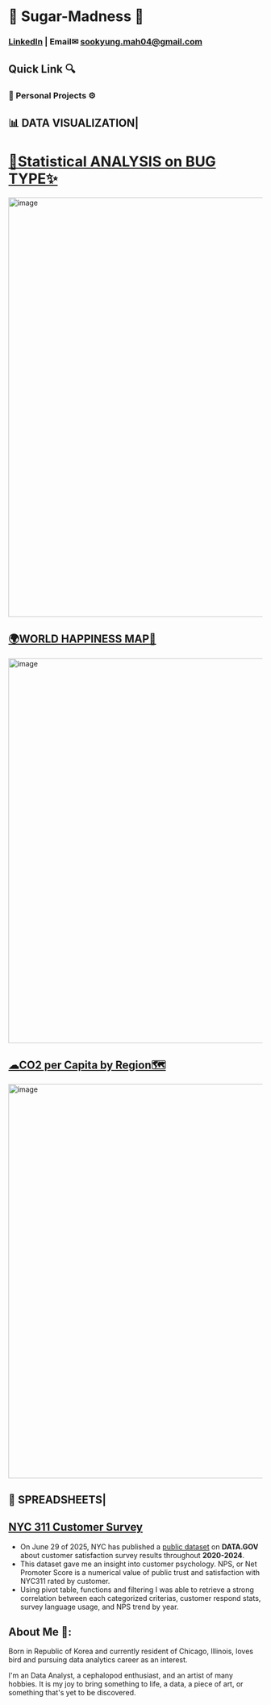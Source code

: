 # 🍰 Sugar-Madness 🍴

### [LinkedIn](https://www.linkedin.com/feed/) | Email✉ sookyung.mah04@gmail.com

## Quick Link 🔍
### 📄 Personal Projects ⚙

## 📊 DATA VISUALIZATION|
# [🐞Statistical ANALYSIS on BUG TYPE✨](https://public.tableau.com/app/profile/soo.kyung.mah/viz/StatisticalAnalysisonBugTypes/1)
<img width="1447" height="832" alt="image" src="https://github.com/user-attachments/assets/e5a64d5c-93fa-435b-b68d-ecdd13aede59" />


## [🌍WORLD HAPPINESS MAP🥰](https://public.tableau.com/app/profile/soo.kyung.mah/viz/WorldHappinessDataMap_17557810482750/10_Color-BlindDashboard)
<img width="895" height="763" alt="image" src="https://github.com/user-attachments/assets/15a09d34-05db-478d-a781-60daf3019196" />

## [☁CO2 per Capita by Region🗺](https://public.tableau.com/app/profile/soo.kyung.mah/viz/CO2PerCapitaByRegion_17557955035620/2_1#1)
<img width="998" height="782" alt="image" src="https://github.com/user-attachments/assets/b0b37355-0673-47cf-bcd1-72572d9db107" />

## 📰 SPREADSHEETS|
## [NYC 311 Customer Survey](https://docs.google.com/spreadsheets/d/1_yhodbfNVuk6EmkKw1EmDwqMifFzOBZ7isYoeFnagnM/edit?usp=sharing)
- On June 29 of 2025, NYC has published a [public dataset](https://catalog.data.gov/dataset/311-customer-satisfaction-survey) on **DATA.GOV** about customer satisfaction survey results throughout **2020-2024**.
- This dataset gave me an insight into customer psychology. NPS, or Net Promoter Score is a numerical value of public trust and satisfaction with NYC311 rated by customer.
- Using pivot table, functions and filtering I was able to retrieve a strong correlation between each categorized criterias, customer respond stats, survey language usage, and NPS trend by year.


## About Me 📝:
Born in Republic of Korea and currently resident of Chicago, Illinois, loves bird and pursuing data analytics career as an interest.

I'm an Data Analyst, a cephalopod enthusiast, and an artist of many hobbies.
It is my joy to bring something to life, a data, a piece of art, or something that's yet to be discovered.



